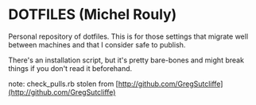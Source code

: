 DOTFILES (Michel Rouly)
=======================

Personal repository of dotfiles. This is for those settings that migrate well between machines and that I consider safe to publish.

There's an installation script, but it's pretty bare-bones and might break things if you don't read it beforehand.


note: check_pulls.rb stolen from [http://github.com/GregSutcliffe](http://github.com/GregSutcliffe)

